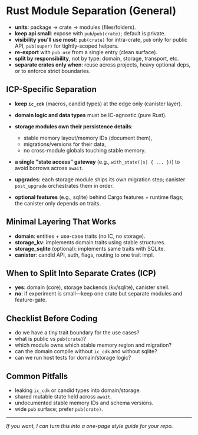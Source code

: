 # Rust Module Separation (General)

- **units**: package → crate → modules (files/folders).
- **keep api small**: expose with `pub`/`pub(crate)`; default is private.
- **visibility you'll use most**: `pub(crate)` for intra-crate, `pub` only for public API, `pub(super)` for tightly-scoped helpers.
- **re-export** with `pub use` from a single entry (clean surface).
- **split by responsibility**, not by type: domain, storage, transport, etc.
- **separate crates only when**: reuse across projects, heavy optional deps, or to enforce strict boundaries.

## ICP-Specific Separation

- **keep `ic_cdk`** (macros, candid types) at the edge only (canister layer).
- **domain logic and data types** must be IC-agnostic (pure Rust).
- **storage modules own their persistence details**:

  - stable memory layout/memory IDs (document them),
  - migrations/versions for their data,
  - no cross-module globals touching stable memory.

- **a single "state access" gateway** (e.g., `with_state(|s| { ... })`) to avoid borrows across `await`.
- **upgrades**: each storage module ships its own migration step; canister `post_upgrade` orchestrates them in order.
- **optional features** (e.g., sqlite) behind Cargo features + runtime flags; the canister only depends on traits.

## Minimal Layering That Works

- **domain**: entities + use-case traits (no IC, no storage).
- **storage_kv**: implements domain traits using stable structures.
- **storage_sqlite** (optional): implements same traits with SQLite.
- **canister**: candid API, auth, flags, routing to one trait impl.

## When to Split Into Separate Crates (ICP)

- **yes**: domain (core), storage backends (kv/sqlite), canister shell.
- **no**: if experiment is small—keep one crate but separate modules and feature-gate.

## Checklist Before Coding

- do we have a tiny trait boundary for the use cases?
- what is public vs `pub(crate)`?
- which module owns which stable memory region and migration?
- can the domain compile without `ic_cdk` and without sqlite?
- can we run host tests for domain/storage logic?

## Common Pitfalls

- leaking `ic_cdk` or candid types into domain/storage.
- shared mutable state held across `await`.
- undocumented stable memory IDs and schema versions.
- wide `pub` surface; prefer `pub(crate)`.

---

_If you want, I can turn this into a one-page style guide for your repo._
